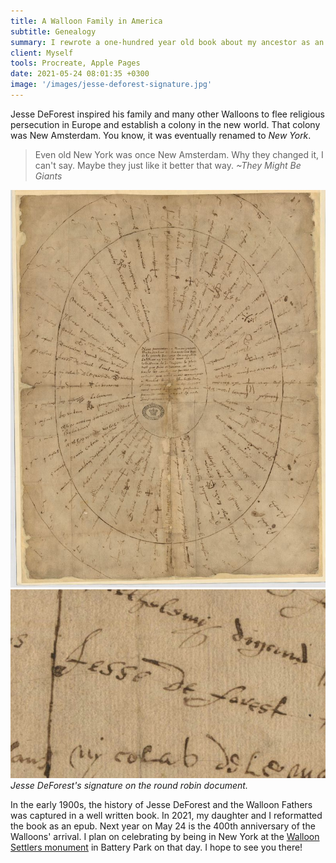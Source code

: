 ```yaml
---
title: A Walloon Family in America
subtitle: Genealogy
summary: I rewrote a one-hundred year old book about my ancestor as an epub.
client: Myself
tools: Procreate, Apple Pages
date: 2021-05-24 08:01:35 +0300
image: '/images/jesse-deforest-signature.jpg'
---
```


Jesse DeForest inspired his family and many other Walloons to flee religious persecution in Europe and establish a colony in the new world. That colony was New Amsterdam. You know, it was eventually renamed to *New York*. 

> Even old New York was once New Amsterdam. Why they changed it, I can't say. Maybe they just like it better that way.
> <cite>~They Might Be Giants</cite>

<div class="gallery-box">
  <div class="gallery">
    <img src="/images/round-robin-jesse-deforest.jpeg" loading="lazy" alt="Project">
    <img src="/images/jesse-deforest-signature.jpg" loading="lazy" alt="Project">
  </div>
  <em>Jesse DeForest's signature on the round robin document.</em>
</div>

In the early 1900s, the history of Jesse DeForest and the Walloon Fathers was captured in a well written book. In 2021, my daughter and I reformatted the book as an epub. Next year on May 24 is the 400th anniversary of the Walloons' arrival. I plan on celebrating by being in New York at the [Walloon Settlers monument](https://nycgovparks.org/parks/battery-park/monuments/1647) in Battery Park on that day. I hope to see you there!